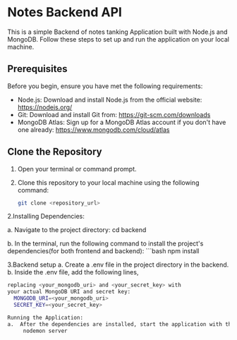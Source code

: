 # Notes Backend API 
This is a simple Backend of notes tanking Application built with Node.js and MongoDB. Follow these steps to set up and run the application on your local machine.

## Prerequisites
Before you begin, ensure you have met the following requirements:

- Node.js: Download and install Node.js from the official website: https://nodejs.org/
- Git: Download and install Git from: https://git-scm.com/downloads
- MongoDB Atlas: Sign up for a MongoDB Atlas account if you don't have one already: https://www.mongodb.com/cloud/atlas

## Clone the Repository
1. Open your terminal or command prompt.

2. Clone this repository to your local machine using the following command:
   ```bash
   git clone <repository_url>

2.Installing Dependencies:

a.	Navigate to the project directory:
		cd backend
				
b.	In the terminal, run the following command to install the project's dependencies(for both frontend and backend):
    ```bash
		npm install


3.Backend setup
a. Create a .env file in the project directory in the backend.
b. Inside the .env file, add the following lines,
   ```bash
   replacing <your_mongodb_uri> and <your_secret_key> with           
   your actual MongoDB URI and secret key:
	 MONGODB_URI=<your_mongodb_uri>
	 SECRET_KEY=<your_secret_key>

Running the Application:
a.	After the dependencies are installed, start the application with the following command:
		nodemon server

